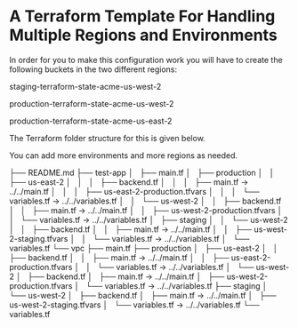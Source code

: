 # A Terraform Template For Handling Multiple Regions and Environments

In order for you to make this configuration work you will have to create the following buckets in the two different regions:

  staging-terraform-state-acme-us-west-2

  production-terraform-state-acme-us-west-2

  production-terraform-state-acme-us-east-2

The Terraform folder structure for this is given below.

You can add more environments and more regions as needed.


├── README.md
├── test-app
│   ├── main.tf
│   ├── production
│   │   ├── us-east-2
│   │   │   ├── backend.tf
│   │   │   ├── main.tf -> ../../main.tf
│   │   │   ├── us-east-2-production.tfvars
│   │   │   └── variables.tf -> ../../variables.tf
│   │   └── us-west-2
│   │       ├── backend.tf
│   │       ├── main.tf -> ../../main.tf
│   │       ├── us-west-2-production.tfvars
│   │       └── variables.tf -> ../../variables.tf
│   ├── staging
│   │   └── us-west-2
│   │       ├── backend.tf
│   │       ├── main.tf -> ../../main.tf
│   │       ├── us-west-2-staging.tfvars
│   │       └── variables.tf -> ../../variables.tf
│   └── variables.tf
└── vpc
    ├── main.tf
    ├── production
    │   ├── us-east-2
    │   │   ├── backend.tf
    │   │   ├── main.tf -> ../../main.tf
    │   │   ├── us-east-2-production.tfvars
    │   │   └── variables.tf -> ../../variables.tf
    │   └── us-west-2
    │       ├── backend.tf
    │       ├── main.tf -> ../../main.tf
    │       ├── us-west-2-production.tfvars
    │       └── variables.tf -> ../../variables.tf
    ├── staging
    │   └── us-west-2
    │       ├── backend.tf
    │       ├── main.tf -> ../../main.tf
    │       ├── us-west-2-staging.tfvars
    │       └── variables.tf -> ../../variables.tf
    └── variables.tf